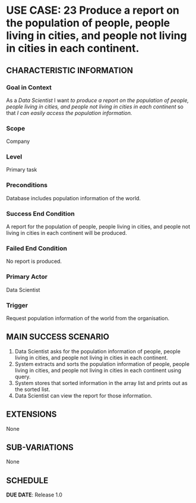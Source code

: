 # USE CASE: 23 Produce a report on the population of people, people living in cities, and people not living in cities in each continent.
## CHARACTERISTIC INFORMATION

### Goal in Context

As a *Data Scientist* I want *to produce a report on the population of people, people living in cities, and people not living in cities in each continent* so that *I can easily access the population information.*

### Scope

Company

### Level

Primary task

### Preconditions

Database includes population information of the world.

### Success End Condition

A report for the population of people, people living in cities, and people not living in cities in each continent will be produced.

### Failed End Condition

No report is produced.

### Primary Actor

Data Scientist

### Trigger

Request population information of the world from the organisation.

## MAIN SUCCESS SCENARIO

1. Data Scientist asks for the population information of people, people living in cities, and people not living in cities in each continent.
2. System extracts and sorts the population information of people, people living in cities, and people not living in cities in each continent using query.
3. System stores that sorted information in the array list and prints out as the sorted list.
4. Data Scientist can view the report for those information.

## EXTENSIONS

None

## SUB-VARIATIONS

None

## SCHEDULE

**DUE DATE**: Release 1.0